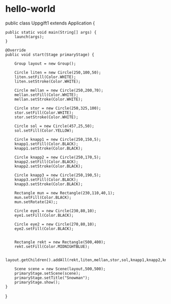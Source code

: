 # hello-world

public class Uppgift1 extends Application {

    public static void main(String[] args) {
        launch(args);
    }

    @Override
    public void start(Stage primaryStage) {

        Group layout = new Group();

        Circle liten = new Circle(250,100,50);
        liten.setFill(Color.WHITE);
        liten.setStroke(Color.WHITE);

        Circle mellan = new Circle(250,200,70);
        mellan.setFill(Color.WHITE);
        mellan.setStroke(Color.WHITE);

        Circle stor = new Circle(250,325,100);
        stor.setFill(Color.WHITE);
        stor.setStroke(Color.WHITE);

        Circle sol = new Circle(457,25,50);
        sol.setFill(Color.YELLOW);

        Circle knapp1 = new Circle(250,150,5);
        knapp1.setFill(Color.BLACK);
        knapp1.setStroke(Color.BLACK);

        Circle knapp2 = new Circle(250,170,5);
        knapp2.setFill(Color.BLACK);
        knapp2.setStroke(Color.BLACK);

        Circle knapp3 = new Circle(250,190,5);
        knapp3.setFill(Color.BLACK);
        knapp3.setStroke(Color.BLACK);

        Rectangle mun = new Rectangle(230,110,40,1);
        mun.setFill(Color.BLACK);
        mun.setRotate(24);;

        Circle eye1 = new Circle(230,80,10);
        eye1.setFill(Color.BLACK);

        Circle eye2 = new Circle(270,80,10);
        eye2.setFill(Color.BLACK);


        Rectangle rekt = new Rectangle(500,400);
        rekt.setFill(Color.MIDNIGHTBLUE);

        layout.getChildren().addAll(rekt,liten,mellan,stor,sol,knapp1,knapp2,knapp3,mun,eye1,eye2);

        Scene scene = new Scene(layout,500,500);
        primaryStage.setScene(scene);
        primaryStage.setTitle("Snowman");
        primaryStage.show();
    }
}
